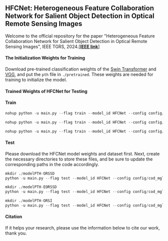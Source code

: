 ## HFCNet: Heterogeneous Feature Collaboration Network for Salient Object Detection in Optical Remote Sensing Images

Welcome to the official repository for the paper "Heterogeneous Feature Collaboration Network for Salient Object Detection in Optical Remote Sensing Images", IEEE TGRS, 2024.[**[IEEE link](https://eff.org)**]

#### The Initialization Weights for Training
Download pre-trained classification weights of the [Swin Transformer](https://github.com/SwinTransformer/storage/releases/download/v1.0.0/swin_base_patch4_window12_384_22k.pth) and [VGG](https://download.pytorch.org/models/vgg16-397923af.pth), and put the ` pth ` file in ` ./pretrained `. These weights are needed for training to initialize the model.

#### Trained Weights of HFCNet for Testing



#### Train

~~~python
nohup python -u main.py --flag train --model_id HFCNet --config config/cod_mgl50_o.yaml --device cuda:0 > train_ORSSD.log &

nohup python -u main.py --flag train --model_id HFCNet --config config/cod_mgl50_e.yaml --device cuda:0 > train_EORSSD.log &

nohup python -u main.py --flag train --model_id HFCNet --config config/cod_mgl50_orsi.yaml --device cuda:0 > train_ORSI.log &
~~~

#### Test

Please download the HFCNet model weights and dataset first. Next, create the necessary directories to store these files, and be sure to update the corresponding paths in the code accordingly. 

~~~python
mkdir ./modelPTH-ORSSD
python -u main.py --flag test --model_id HFCNet --config config/cod_mgl50_o.yaml

mkdir ./modelPTH-EORSSD
python -u main.py --flag test --model_id HFCNet --config config/cod_mgl50_e.yaml 

mkdir ./modelPTH-ORSI
python -u main.py --flag test --model_id HFCNet --config config/cod_mgl50_orsi.yaml
~~~

#### Citation

If it helps your research,  please use the information below to cite our work, thank you. 
